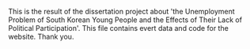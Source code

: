 This is the result of the dissertation project about 'the Unemployment Problem of South Korean Young People and the Effects of Their Lack of Political Participation'. This file contains evert data and code for the website. Thank you.


